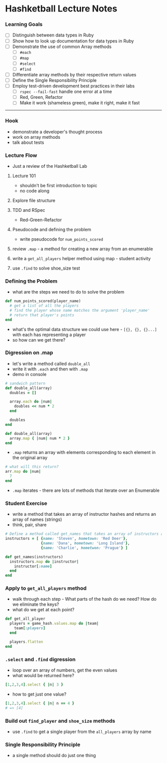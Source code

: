 # Hashketball Lecture Notes

### Learning Goals

* [ ] Distinguish between data types in Ruby
* [ ] Show how to look up documentation for data types in Ruby
* [ ] Demonstrate the use of common Array methods
  * [ ] `#each`
  * [ ] `#map`
  * [ ] `#select`
  * [ ] `#find`
* [ ] Differentiate array methods by their respective return values
* [ ] Define the Single Responsibility Principle
* [ ] Employ test-driven development best practices in their labs
  * [ ] `rspec --fail-fast` handle one error at a time
  * [ ] Red, Green, Refactor
  * [ ] Make it work (shameless green), make it right, make it fast

--------------------------

### Hook

* demonstrate a developer's thought process
* work on array methods
* talk about tests

### Lecture Flow

* Just a review of the Hashketball Lab

1. Lecture 101
    * shouldn't be first introduction to topic
    * no code along

2. Explore file structure
3. TDD and RSpec
    * Red-Green-Refactor

4. Pseudocode and defining the problem
    * write pseudocode for `num_points_scored`
    
5. review `.map` - a method for creating a new array from an enumerable
6. write a `get_all_players` helper method using map - student activity
7. use `.find` to solve shoe_size test

### Defining the Problem

* what are the steps we need to do to solve the problem

```ruby
def num_points_scored(player_name)
  # get a list of all the players
  # find the player whose name matches the argument 'player_name'
  # return that player's points
end
```

* what's the optimal data structure we could use here - `[{}, {}, {}...]` with each has representing a player
* so how can we get there?

### Digression on .map

* let's write a method called `double_all` 
* write it with `.each` and then with `.map`
* demo in console

```ruby
# sandwich pattern
def double_all(array)
  doubles = []

  array.each do |num|
    doubles << num * 2
  end

  doubles
end
```

```ruby
def double_all(array)
  array.map { |num| num * 2 }
end
```

* `.map` returns an array with elements corresponding to each element in the original array

```ruby
# what will this return?
arr.map do |num|
  7
end
```

* `.map` iterates - there are lots of methods that iterate over an Enumerable

### Student Exercise

* write a method that takes an array of instructor hashes and returns an array of names (strings)
* think, pair, share

```ruby
# Define a method called get_names that takes an array of instructors and returns just their names
instructors = [ {name: 'Steven', hometown: 'Red Deer'}, 
                {name: 'Dana', hometown: 'Long Island'}, 
                {name: 'Charlie', hometwon: 'Prague'} ]

def get_names(instructors)
  instructors.map do |instructor|
    instructor[:name]
  end
end
```

### Apply to `get_all_players` method

* walk through each step - What parts of the hash do we need? How do we eliminate the keys?
* what do we get at each point?

```ruby
def get_all_player
  players = game_hash.values.map do |team|
    team[:players]
  end

  players.flatten
end
```

### `.select` and `.find` digression

* loop over an array of numbers, get the even values
* what would be returned here?

```ruby
[1,2,3,4].select { |n| 3 }
```

* how to get just one value?

```ruby
[1,2,3,4].select { |n| n == 4 }
# => [4]
```

### Build out `find_player` and `shoe_size` methods

* use `.find` to get a single player from the `all_players` array by name

### Single Responsibility Principle

* a single method should do just one thing
